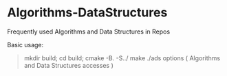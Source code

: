 # Algorithms-DataStructures
Frequently used Algorithms and Data Structures in Repos

Basic usage:
>mkdir build; cd build;
>cmake -B. -S../
>make
>./ads options ( Algorithms and Data Structures accesses )
